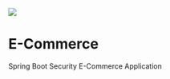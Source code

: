 ![](https://github.com/josecsotomorales/e-commerce/workflows/CI/badge.svg)
# E-Commerce
Spring Boot Security E-Commerce Application